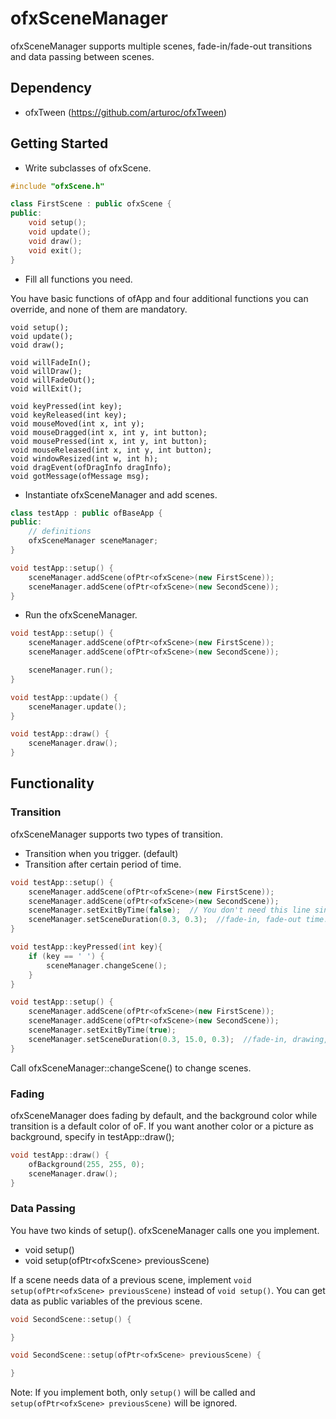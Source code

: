 # ofxSceneManager

ofxSceneManager supports multiple scenes, fade-in/fade-out transitions and data passing between scenes.

## Dependency

- ofxTween (https://github.com/arturoc/ofxTween)


## Getting Started

- Write subclasses of ofxScene.

```cpp
#include "ofxScene.h"

class FirstScene : public ofxScene {
public:
    void setup();
    void update();
    void draw();
    void exit();
}
```

- Fill all functions you need.

You have basic functions of ofApp and four additional functions you can override, and none of them are mandatory.

    void setup();
    void update();
    void draw();

    void willFadeIn();
    void willDraw();
    void willFadeOut();
    void willExit();

    void keyPressed(int key);
    void keyReleased(int key);
    void mouseMoved(int x, int y);
    void mouseDragged(int x, int y, int button);
    void mousePressed(int x, int y, int button);
    void mouseReleased(int x, int y, int button);
    void windowResized(int w, int h);
    void dragEvent(ofDragInfo dragInfo);
    void gotMessage(ofMessage msg);

- Instantiate ofxSceneManager and add scenes.

```cpp
class testApp : public ofBaseApp {
public:
    // definitions
    ofxSceneManager sceneManager;
}
```

```cpp
void testApp::setup() {
    sceneManager.addScene(ofPtr<ofxScene>(new FirstScene));
    sceneManager.addScene(ofPtr<ofxScene>(new SecondScene));
}
```


- Run the ofxSceneManager.

```cpp
void testApp::setup() {
    sceneManager.addScene(ofPtr<ofxScene>(new FirstScene));
    sceneManager.addScene(ofPtr<ofxScene>(new SecondScene));

    sceneManager.run();
}

void testApp::update() {
    sceneManager.update();
}

void testApp::draw() {
    sceneManager.draw();
}
```


## Functionality

### Transition
ofxSceneManager supports two types of transition.
- Transition when you trigger. (default)
- Transition after certain period of time.

```cpp
void testApp::setup() {
    sceneManager.addScene(ofPtr<ofxScene>(new FirstScene));
    sceneManager.addScene(ofPtr<ofxScene>(new SecondScene));
    sceneManager.setExitByTime(false);  // You don't need this line since it's false by default.
    sceneManager.setSceneDuration(0.3, 0.3);  //fade-in, fade-out time.
}

void testApp::keyPressed(int key){
    if (key == ' ') {
        sceneManager.changeScene();
    }
}
```

```cpp
void testApp::setup() {
    sceneManager.addScene(ofPtr<ofxScene>(new FirstScene));
    sceneManager.addScene(ofPtr<ofxScene>(new SecondScene));
    sceneManager.setExitByTime(true);
    sceneManager.setSceneDuration(0.3, 15.0, 0.3);  //fade-in, drawing, fade-out time respectively.
}
```

Call ofxSceneManager::changeScene() to change scenes.


### Fading
ofxSceneManager does fading by default, and the background color while transition is a default color of oF.
If you want another color or a picture as background, specify in testApp::draw();

```cpp
void testApp::draw() {
	ofBackground(255, 255, 0);
	sceneManager.draw();
}
```

### Data Passing
You have two kinds of setup(). ofxSceneManager calls one you implement.
* void setup()
* void setup(ofPtr\<ofxScene\> previousScene)

If a scene needs data of a previous scene,
implement ```void setup(ofPtr<ofxScene> previousScene)``` instead of ```void setup()```.
You can get data as public variables of the previous scene.

```cpp
void SecondScene::setup() {

}
```

```cpp
void SecondScene::setup(ofPtr<ofxScene> previousScene) {

}
```

Note: If you implement both, only ```setup()``` will be called and ```setup(ofPtr<ofxScene> previousScene)``` will be ignored.
